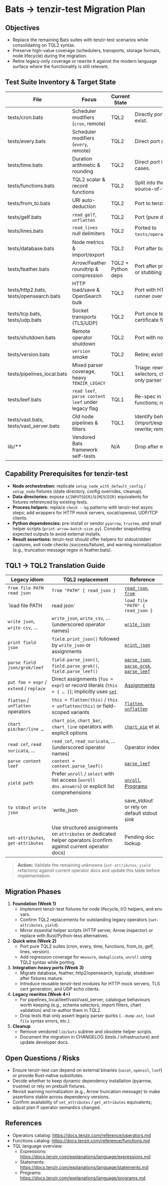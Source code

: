 # Bats → tenzir-test Migration Plan

## Objectives
- Replace the remaining Bats suites with tenzir-test scenarios while consolidating on TQL2 syntax.
- Preserve high-value coverage (schedulers, transports, storage formats, node lifecycle) during the migration.
- Retire legacy-only coverage or rewrite it against the modern language surface where the functionality is still relevant.

## Test Suite Inventory & Target State
| File | Focus | Current State | Migration Decision |
| --- | --- | --- | --- |
| tests/cron.bats | Scheduler modifiers (`cron`, remote) | TQL2 | Directly port to tenzir-test once scheduler fixtures exist. |
| tests/every.bats | Scheduler modifiers (`every`, remote) | TQL2 | Direct port alongside cron. |
| tests/time.bats | Duration arithmetic & rounding | TQL2 | Direct port into expression-focused tenzir-test cases. |
| tests/functions.bats | TQL2 scalar & record functions | TQL2 | Split into thematic tenzir-test specs; keep single-source-of-truth for function behaviour. |
| tests/from_to.bats | URI auto-deduction | TQL2 | Port to tenzir-test using compilation assertions. |
| tests/gelf.bats | `read_gelf`, `unflatten` | TQL2 | Port (pure data fixtures, no node). |
| tests/lines.bats | `read_lines` null delimiters | TQL2 | Ported to `tests/operators/read_delimited/null_separator.tql`. |
| tests/database.bats | Node metrics & import/export | TQL2 | Port after building node fixture & metrics assertions. |
| tests/feather.bats | Arrow/Feather roundtrip & compression | TQL2 + Python deps | Port after providing pyarrow/uv fixture in tenzir-test or stubbing via golden files. |
| tests/http2.bats, tests/opensearch.bats | HTTP load/save & OpenSearch bulk | TQL2 | Port with HTTP mock server support; prefer built-in runner over ad-hoc `python webserver.py`. |
| tests/tcp.bats, tests/udp.bats | Socket transports (TLS/UDP) | TQL2 | Port once tenzir-test exposes socket helpers & certificate fixtures; keep TLS coverage. |
| tests/shutdown.bats | Remote operator shutdown | TQL2 | Port with node lifecycle hooks in tenzir-test. |
| tests/version.bats | `version` smoke | TQL2 | Retire; existing CLI smoke coverage is sufficient. |
| tests/pipelines_local.bats | Mixed parser coverage, heavy `TENZIR_LEGACY` | TQL1 | Triage: rewrite relevant behaviours in TQL2 (schema selectors, charts, deduplicate, unroll); drop legacy-only parser assertions. |
| tests/leef.bats | `read leef`, `parse content leef` under legacy flag | TQL1 | Re-spec in TQL2 using `read_leef`/`parse_leef` functions; retire reliance on `TENZIR_LEGACY`. |
| tests/vast.bats, tests/vast_server.bats | Old node pipelines & filters | TQL1 | Identify behaviours still missing in TQL2 suites (import/export filtering, schema predicates) and rewrite; remove redundant legacy syntax checks. |
| lib/** | Vendored Bats framework self-tests | N/A | Drop after migration (not part of Tenzir coverage). |

## Capability Prerequisites for tenzir-test
- **Node orchestration:** replicate `setup_node_with_default_config` / `setup_node` fixtures (state directory, config overrides, cleanup).
- **Data directories:** expose `${INPUTSDIR}`/`${MISCDIR}` equivalents for fixtures referenced by existing tests.
- **Process helpers:** replace `check --bg` patterns with tenzir-test async steps; add wrappers for HTTP mock servers, socat/openssl, UDP/TCP clients.
- **Python dependencies:** pre-install or vendor `pyarrow`, `trustme`, and small helper scripts (`print-arrow-batch-size.py`). Consider snapshotting expected outputs to avoid external installs.
- **Result assertions:** tenzir-test should offer helpers for stdout/stderr captures, exit code checks (success/failure), and warning normalization (e.g., truncation message regex in feather.bats).

## TQL1 → TQL2 Translation Guide
| Legacy idiom | TQL2 replacement | Reference |
| --- | --- | --- |
| `from file PATH read json` | `from "PATH" { read_json }` | [`read_json`](https://docs.tenzir.com/reference/operators/read_json), [`from`](https://docs.tenzir.com/reference/operators/from) |
| `load file PATH | read json` | `load_file "PATH" { read_json }` | [`load_file`](https://docs.tenzir.com/reference/operators/load_file) |
| `write json`, `write csv`, … | `write_json`, `write_csv`, … (underscored operator names) | [`write_json`](https://docs.tenzir.com/reference/operators/write_json) |
| `print field json` | `field.print_json()` followed by `write_json` or assignments | [`print_json`](https://docs.tenzir.com/reference/functions/print_json) |
| `parse field json/grok/leef` | `field.parse_json()`, `field.parse_grok()`, `field.parse_leef()` | [`parse_json`](https://docs.tenzir.com/reference/functions/parse_json), [`parse_grok`](https://docs.tenzir.com/reference/functions/parse_grok), [`parse_leef`](https://docs.tenzir.com/reference/functions/parse_leef) |
| `put foo = expr` / `extend` / `replace` | Direct assignments (`foo = expr`) or record literals (`this = { … }`); implicitly uses [`set`](https://docs.tenzir.com/reference/operators/set) | [Assignments](https://docs.tenzir.com/explanations/language/statements/#assignment) |
| `flatten` / `unflatten` operators | `this = flatten(this)` / `this = unflatten(this)` or field-scoped variants | [`flatten`](https://docs.tenzir.com/reference/functions/flatten), [`unflatten`](https://docs.tenzir.com/reference/functions/unflatten) |
| `chart pie/bar/line …` | `chart_pie`, `chart_bar`, `chart_line` operators with explicit options | [`chart_pie`](https://docs.tenzir.com/reference/operators/chart_pie) et al. |
| `read cef`, `read suricata`, … | `read_cef`, `read_suricata`, … (underscored operator names) | Operator index |
| `parse content leef` | `content = content.parse_leef()` | [`parse_leef`](https://docs.tenzir.com/reference/functions/parse_leef) |
| `yield path` | Prefer `unroll` / `select` with list access (`unroll dns.answers`) or explicit list comprehensions | [`unroll`](https://docs.tenzir.com/reference/operators/unroll), [Programs](https://docs.tenzir.com/explanations/language/programs) |
| `to stdout write json` | `write_json | save_stdout` or rely on default stdout sink | [`write_json`](https://docs.tenzir.com/reference/operators/write_json), [`save_stdout`](https://docs.tenzir.com/reference/operators/save_stdout) |
| `set-attributes`, `get-attributes` | Use structured assignments on `attributes` or dedicated helper operators (confirm against current operator docs) | Pending doc lookup |

> **Action:** Validate the remaining unknowns (`set-attributes`, `yield` refactors) against current operator docs and update this table before implementation.

## Migration Phases
1. **Foundation (Week 1)**
   - Implement tenzir-test fixtures for node lifecycle, I/O helpers, and env vars.
   - Confirm TQL2 replacements for outstanding legacy operators (`set-attributes`, `yield`).
   - Mirror essential helper scripts (HTTP server, Arrow inspector) or replace with Rust/Python-less alternatives.
2. **Quick wins (Week 2)**
   - Port pure TQL2 suites (cron, every, time, functions, from_to, gelf, lines, version).
   - Add regression coverage for `measure`, `deduplicate`, `unroll` using TQL2 syntax while porting.
3. **Integration-heavy ports (Week 3)**
   - Migrate database, feather, http2/opensearch, tcp/udp, shutdown after fixtures mature.
   - Introduce reusable tenzir-test modules for HTTP mock servers, TLS cert generation, and UDP echo clients.
4. **Legacy rewrites (Week 4+)**
   - For pipelines_local/leef/vast/vast_server, catalogue behaviours worth keeping (e.g., schema selectors, import filters, chart validation) and re-author them in TQL2.
   - Drop tests that only assert legacy parser quirks (`--dump-ast`, `load file` syntax errors, etc.).
5. **Cleanup**
   - Remove vendored `lib/bats` subtree and obsolete helper scripts.
   - Document the migration in CHANGELOG (tests / infrastructure) and update developer docs.

## Open Questions / Risks
- Ensure tenzir-test can depend on external binaries (`socat`, `openssl`, `lsof`) or provide Rust-native substitutes.
- Decide whether to keep dynamic dependency installation (pyarrow, trustme) or rely on prebuilt fixtures.
- Revisit warning normalization (e.g., Arrow truncation message) to make assertions stable across dependency versions.
- Confirm availability of `set_attributes` / `get_attributes` equivalents; adjust plan if operator semantics changed.

## References
- Operators catalog: https://docs.tenzir.com/reference/operators.md
- Functions catalog: https://docs.tenzir.com/reference/functions.md
- TQL language overview:
  - Expressions: https://docs.tenzir.com/explanations/language/expressions.md
  - Statements: https://docs.tenzir.com/explanations/language/statements.md
  - Programs: https://docs.tenzir.com/explanations/language/programs.md
